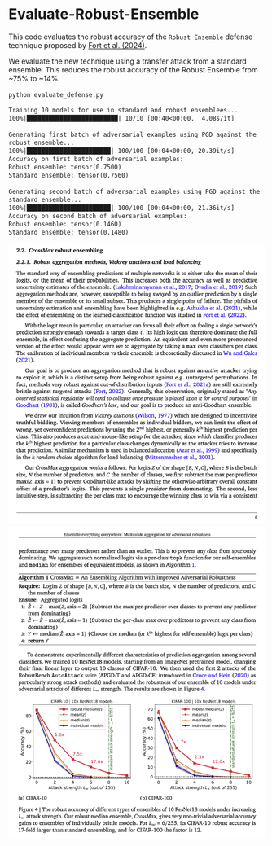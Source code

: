 # Evaluate-Robust-Ensemble

This code evaluates the robust accuracy of the `Robust Ensemble` defense technique proposed by [Fort et al. (2024)](https://arxiv.org/pdf/2408.05446).

We evaluate the new technique using a transfer attack from a standard ensemble. This reduces the
robust accuracy of the Robust Ensemble from ~75% to ~14%.


`python evaluate_defense.py`

```
Training 10 models for use in standard and robust ensemblees...
100%|█████████████████████████| 10/10 [00:40<00:00,  4.08s/it]

Generating first batch of adversarial examples using PGD against the robust ensemble...
100%|███████████████████████| 100/100 [00:04<00:00, 20.39it/s]
Accuracy on first batch of adversarial examples:
Robust ensemble: tensor(0.7500)
Standard ensemble: tensor(0.7560)

Generating second batch of adversarial examples using PGD against the standard ensemble...
100%|███████████████████████| 100/100 [00:04<00:00, 21.36it/s]
Accuracy on second batch of adversarial examples:
Robust ensemble: tensor(0.1460)
Standard ensemble: tensor(0.1480)
```

![](imgs/fort2024a.png)
![](imgs/fort2024b.png)


